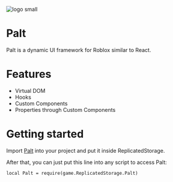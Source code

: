 ![logo small](https://github.com/soyfeo123/palt/assets/67078426/77165b9a-109e-49e9-a82a-f560b6f9f301)
# Palt
Palt is a dynamic UI framework for Roblox similar to React.

# Features
- Virtual DOM
- Hooks
- Custom Components
- Properties through Custom Components

# Getting started
Import [Palt](https://create.roblox.com/store/asset/17506187456/Palt-UI-Framework) into your project and put it inside ReplicatedStorage.

After that, you can just put this line into any script to access Palt:
```
local Palt = require(game.ReplicatedStorage.Palt)
```

